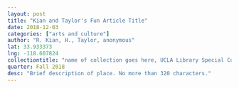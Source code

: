 ```yaml
---
layout: post
title: "Kian and Taylor's Fun Article Title"
date: 2018-12-03
categories: ["arts and culture"]
author: "R. Kian, H., Taylor, anonymous"
lat: 33.933373
lng: -118.607824
collectiontitle: "name of collection goes here, UCLA Library Special Collections"
quarter: Fall 2018
desc: "Brief description of place. No more than 320 characters."
---
```


